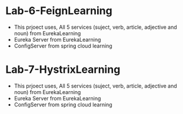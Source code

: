 # Lab-6-FeignLearning
- This prjoect uses, All 5 services (suject, verb, article, adjective and noun) from EurekaLearning
- Eureka Server from EurekaLearning
- ConfigServer from spring cloud learning

# Lab-7-HystrixLearning
- This prjoect uses, All 5 services (suject, verb, article, adjective and noun) from EurekaLearning
- Eureka Server from EurekaLearning
- ConfigServer from spring cloud learning
